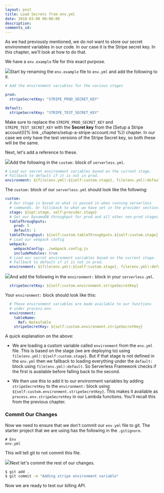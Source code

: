 ```yaml
---
layout: post
title: Load Secrets from env.yml
date: 2018-03-08 00:00:00
description:
comments_id:
---
```


As we had previously mentioned, we do not want to store our secret environment variables in our code. In our case it is the Stripe secret key. In this chapter, we'll look at how to do that.

We have a `env.example` file for this exact purpose.

<img class="code-marker" src="/assets/s.png" />Start by renaming the `env.example` file to `env.yml` and add the following to it.

``` yml
# Add the environment variables for the various stages

prod:
  stripeSecretKey: "STRIPE_PROD_SECRET_KEY"

default:
  stripeSecretKey: "STRIPE_TEST_SECRET_KEY"
```

Make sure to replace the `STRIPE_PROD_SECRET_KEY` and `STRIPE_TEST_SECRET_KEY` with the **Secret key** from the [Setup a Stripe account]({% link _chapters/setup-a-stripe-account.md %}) chapter. In our case we only have the test versions of the Stripe Secret key, so both these will be the same.

Next, let's add a reference to these.

<img class="code-marker" src="/assets/s.png" />Add the following in the `custom:` block of `serverless.yml`.

``` yml
# Load our secret environment variables based on the current stage.
# Fallback to default if it is not in prod.
environment: ${file(env.yml):${self:custom.stage}, file(env.yml):default}
```

The `custom:` block of our `serverless.yml` should look like the following:

``` yml
custom:
  # Our stage is based on what is passed in when running serverless
  # commands. Or fallsback to what we have set in the provider section.
  stage: ${opt:stage, self:provider.stage}
  # Set our DynamoDB throughput for prod and all other non-prod stages.
  tableThroughputs:
    prod: 5
    default: 1
  tableThroughput: ${self:custom.tableThroughputs.${self:custom.stage}, self:custom.tableThroughputs.default}
  # Load our webpack config
  webpack:
    webpackConfig: ./webpack.config.js
    includeModules: true
  # Load our secret environment variables based on the current stage.
  # Fallback to default if it is not in prod.
  environment: ${file(env.yml):${self:custom.stage}, file(env.yml):default}
```

<img class="code-marker" src="/assets/s.png" />And add the following in the `environment:` block in your `serverless.yml`.

``` yml
  stripeSecretKey: ${self:custom.environment.stripeSecretKey}
```

Your `environment:` block should look like this:

``` yml
  # These environment variables are made available to our functions
  # under process.env.
  environment:
    tableName:
      Ref: NotesTable
    stripeSecretKey: ${self:custom.environment.stripeSecretKey}
```

A quick explanation on the above:

- We are loading a custom variable called `environment` from the `env.yml` file. This is based on the stage (we are deploying to) using `file(env.yml):${self:custom.stage}`. But if that stage is not defined in the `env.yml` then we fallback to loading everything under the `default:` block using `file(env.yml):default`. So Serverless Framework checks if the first is available before falling back to the second.

- We then use this to add it to our environment variables by adding `stripeSecretKey` to the `environment:` block using `${self:custom.environment.stripeSecretKey}`. This makes it available as `process.env.stripeSecretKey` in our Lambda functions. You'll recall this from the previous chapter.

### Commit Our Changes

Now we need to ensure that we don't commit our `env.yml` file to git. The starter project that we are using has the following in the `.gitignore`.

```
# Env
env.yml
```

This will tell git to not commit this file.

<img class="code-marker" src="/assets/s.png" />Next let's commit the rest of our changes.

``` bash
$ git add .
$ git commit -m "Adding stripe environment variable"
```

Now we are ready to test our billing API.
